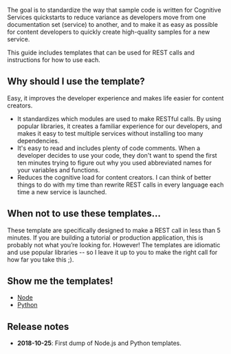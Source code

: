 The goal is to standardize the way that sample code is written for Cognitive Services quickstarts to reduce variance as developers move from one documentation set (service) to another, and to make it as easy as possible for content developers to quickly create high-quality samples for a new service.

This guide includes templates that can be used for REST calls and instructions for how to use each.  

## Why should I use the template?

Easy, it improves the developer experience and makes life easier for content creators.

* It standardizes which modules are used to make RESTful calls. By using popular libraries, it creates a familiar experience for our developers, and makes it easy to test multiple services without installing too many dependencies.
* It's easy to read and includes plenty of code comments. When a developer decides to use your code, they don't want to spend the first ten minutes trying to figure out why you used abbreviated names for your variables and functions.
* Reduces the cognitive load for content creators. I can think of better things to do with my time than rewrite REST calls in every language each time a new service is launched.

## When not to use these templates...

These template are specifically designed to make a REST call in less than 5 minutes. If you are building a tutorial or production application, this is probably not what you’re looking for. However! The templates are idiomatic and use popular libraries -- so I leave it up to you to make the right call for how far you take this ;).  

## Show me the templates!

* [Node](./Node/README.md)
* [Python](./NODE/README.md)

## Release notes

* **2018-10-25**: First dump of Node.js and Python templates.
